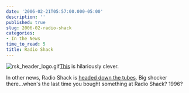 ```yaml
---
date: '2006-02-21T05:57:00.000-05:00'
description: ''
published: true
slug: 2006-02-radio-shack
categories:
- In the News
time_to_read: 5
title: Radio Shack
---
```


![rsk_header_logo.gif](rsk_header_logo.gif)[This](http://ldopa.net/2006/02/21/radio-shack-announces-free-tv-downloads/) is hilariously clever.

In other news, Radio Shack is [headed down the tubes](http://www.forbes.com/technology/feeds/afx/2006/02/20/afx2539792.html). Big shocker there...when's the last time you bought something at Radio Shack? 1996?